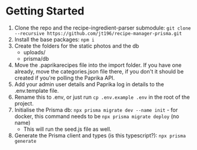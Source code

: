 # Getting Started

1. Clone the repo and the recipe-ingredient-parser submodule: `git clone --recursive https://github.com/jt196/recipe-manager-prisma.git`
2. Install the base packages: `npm i`
3. Create the folders for the static photos and the db
   - uploads/
   - prisma/db
4. Move the .paprikarecipes file into the import folder. If you have one already, move the categories.json file there, if you don't it should be created if you're polling the Paprika API.
5. Add your admin user details and Paprika log in details to the .env.template file.
6. Rename this to .env, or just run `cp .env.example .env` in the root of the project.
7. Initialise the Prisma db: `npx prisma migrate dev --name init` - for docker, this command needs to be `npx prisma migrate deploy` (no name)
   - This will run the seed.js file as well.
8. Generate the Prisma client and types (is this typescript?): `npx prisma generate`
